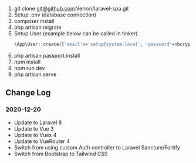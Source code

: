 1. git clone git@github.com:Verron/laravel-spa.git
2. Setup .env (database connection)
3. composer install
4. php artisan migrate
5. Setup User (example below can be called in tinker)
    ```php
    \App\User::create(['email'=>'setup@system.local', 'password'=>bcrypt('setup'),'name'=>'Setup User']);
    ```
6. php artisan passport:install
7. npm install
8. npm run dev
9. php artisan serve

## Change Log
### 2020-12-20
- Update to Laravel 8
- Update to Vue 3
- Update to Vuex 4
- Update to VueRouter 4
- Switch from using custom Auth controller to Laravel Sanctum/Fortify
- Switch from Bootstrap to Tailwind CSS
